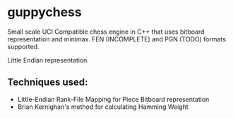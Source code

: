 # guppychess
Small scale UCI Compatible chess engine in C++ that uses bitboard representation and minimax.
FEN (INCOMPLETE) and PGN (TODO) formats supported.

Little Endian representation.

Techniques used:
- 
- Little-Endian Rank-File Mapping for Piece Bitboard representation
- Brian Kernighan's method for calculating Hamming Weight
